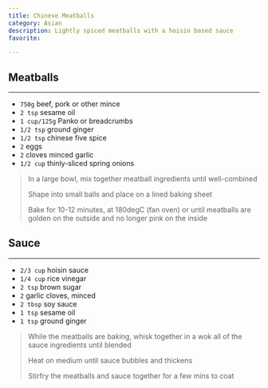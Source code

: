 ```yaml
---
title: Chinese Meatballs
category: Asian
description: Lightly spiced meatballs with a hoisin based sauce
favorite: 

---
```


## Meatballs

---

* `750g` beef, pork or other mince
* `2 tsp` sesame oil
* `1 cup/125g` Panko or breadcrumbs
* `1/2 tsp` ground ginger
* `1/2 tsp` chinese five spice
* `2` eggs
* `2` cloves minced garlic
* `1/2 cup` thinly-sliced spring onions

>In a large bowl, mix together meatball ingredients until well-combined
>
>Shape into small balls and place on a lined baking sheet
>
>Bake for 10-12 minutes, at 180degC (fan oven) or until meatballs are golden on the outside and no longer pink on the inside


## Sauce

---

* `2/3 cup` hoisin sauce
* `1/4 cup` rice vinegar
* `2 tsp` brown sugar
* `2` garlic cloves, minced
* `2 tbsp` soy sauce
* `1 tsp` sesame oil
* `1 tsp` ground ginger

>While the meatballs are baking, whisk together in a wok all of the sauce ingredients until blended
>
>Heat on medium until sauce bubbles and thickens
>
>Stirfry the meatballs and sauce together for a few mins to coat